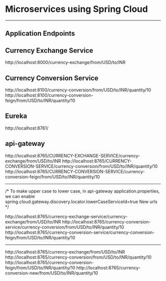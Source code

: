 # Microservices using Spring Cloud
 ---------------------------------------

Application Endpoints
---------------------------------

Currency Exchange Service
----------------------
http://localhost:8000/currency-exchange/from/USD/to/INR

Currency Conversion Service
--------------------------
http://localhost:8100/currency-conversion/from/USD/to/INR/quantity/10
http://localhost:8100/currency-conversion-feign/from/USD/to/INR/quantity/10

Eureka
---------------------------
http://localhost:8761/

api-gateway
-------------------
http://localhost:8765/CURRENCY-EXCHANGE-SERVICE/currency-exchange/from/USD/to/INR
http://localhost:8765/CURRENCY-CONVERSION-SERVICE/currency-conversion/from/USD/to/INR/quantity/10
http://localhost:8765/CURRENCY-CONVERSION-SERVICE/currency-conversion-feign/from/USD/to/INR/quantity/10

----------------
/* To make upper case to lower case, in api-gateway application.properties, we can enable
	spring.cloud.gateway.discovery.locator.lowerCaseServiceId=true
	New urls
*/
	
http://localhost:8765/currency-exchange-service/currency-exchange/from/USD/to/INR
http://localhost:8765/currency-conversion-service/currency-conversion/from/USD/to/INR/quantity/10
http://localhost:8765/currency-conversion-service/currency-conversion-feign/from/USD/to/INR/quantity/10

-----------------

http://localhost:8765/currency-exchange/from/USD/to/INR
http://localhost:8765/currency-conversion/from/USD/to/INR/quantity/10
http://localhost:8765/currency-conversion-feign/from/USD/to/INR/quantity/10
http://localhost:8765/currency-conversion-new/from/USD/to/INR/quantity/10
